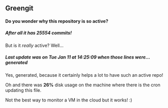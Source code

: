 ## Greengit

#### Do you wonder why this repository is so active?

##### After all it has 25554 commits!

But is it *really* active? Well...

##### Last update was on Tue Jan 11 at 14:25:09 when those lines were... generated

Yes, generated, because it certainly helps a lot to have such an active repo!

Oh and there was **26%** disk usage on the machine
where there is the cron updating this file.

Not the best way to monitor a VM in the cloud but it works! :)
